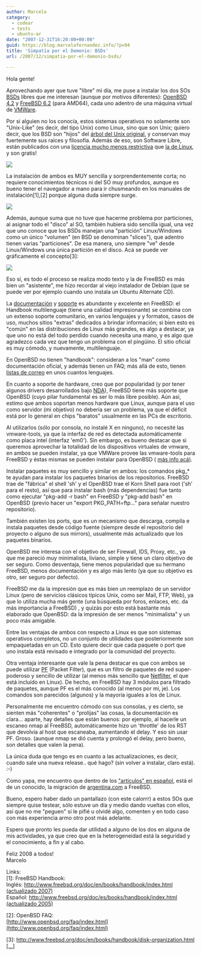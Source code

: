 ```yaml
---
author: Marcelo
category:
  - codear
  - tests
  - ubuntu-ar
date: "2007-12-31T16:20:00+00:00"
guid: https://blog.marcelofernandez.info/?p=94
title: 'Simpatía por el Demonio: BSDs'
url: /2007/12/simpatia-por-el-demonio-bsds/

---
```

Hola gente!

Aprovechando ayer que tuve "libre" mi día, me puse a instalar los dos SOs [BSDs](http://en.wikipedia.org/wiki/Bsd#Significant_BSD_descendants) libres que me interesan (aunque por motivos diferentes): [OpenBSD 4.2](http://www.openbsd.org/) y [FreeBSD 6.2](http://www.freebsd.org/) (para AMD64), cada uno adentro de una máquina virtual de [VMWare](http://www.vmware.com/).

Por si alguien no los conocía, estos sistemas operativos no solamente son "Unix-Like" (es decir, del tipo Unix) como Linux, sino que son Unix; quiero decir, que los BSD son "hijos" del [árbol del Unix original](http://en.wikipedia.org/wiki/Unix), y conservan muy fuertemente sus raíces y filosofía. Además de eso, son Software Libre, están publicados con una [licencia mucho menos restrictiva](http://opensource.org/licenses/bsd-license.php) que [la de Linux](http://opensource.org/licenses/gpl-license.php), y son gratis!

[![](http://1.bp.blogspot.com/_nDZ247g0qSM/R3kZA3X-JMI/AAAAAAAAAOs/3Z8y9ErCgXM/s400/logo-red.png)](http://www.freebsd.org/)  


La instalación de ambos es MUY sencilla y sorprendentemente corta; no requiere conocimientos técnicos ni del SO muy profundos, aunque es bueno tener el navegador a mano para ir chusmeando en los manuales de instalación\[1\],\[2\] porque alguna duda siempre surge.

[![](http://2.bp.blogspot.com/_nDZ247g0qSM/R3kblHX-JQI/AAAAAAAAAPM/qKXjzkGK8rE/s400/wanthead2.gif)](http://www.openbsd.org/)  


Además, aunque suma que no tuve que hacerme problema por particiones, al asignar todo el "disco" al SO, también hubiera sido sencilla igual, una vez que uno conoce que los BSDs manejan una "partición" Linux/Windows como un único "volumen" (en BSD se denominan "slices"), que adentro tienen varias "particiones". De esa manera, uno siempre "ve" desde Linux/Windows una única partición en el disco. Acá se puede ver gráficamente el concepto\[3\]:  

[![](http://4.bp.blogspot.com/_nDZ247g0qSM/R3kaznX-JPI/AAAAAAAAAPE/f-hYbBy8900/s400/disk-layout.png)](http://4.bp.blogspot.com/_nDZ247g0qSM/R3kaznX-JPI/AAAAAAAAAPE/f-hYbBy8900/s1600-h/disk-layout.png)  

Eso sí, es todo el proceso se realiza modo texto y la de FreeBSD es más bien un "asistente", me hizo recordar al viejo instalador de Debian (que se puede ver por ejemplo cuando uno instala un Ubuntu Alternate CD).

La [documentación](http://www.freebsd.org/docs.html) y [soporte](http://www.freebsd.org/community.html) es abundante y excelente en FreeBSD: el Handbook multilenguaje (tiene una calidad impresionante) se combina con un extenso soporte comunitario, en varios lenguajes y y formatos, casos de uso, muchos sitios "extras" dedicados a brindar información; si bien esto es "común" en las distribuciones de Linux más grandes, es algo a destacar, ya que uno no está del todo perdido cuando necesita una mano, y es algo que agradezco cada vez que tengo un problema con el pingüino. El sitio oficial es muy cómodo, y nuevamente, multilenguaje.

En OpenBSD no tienen "handbook": consideran a los "man" como documentación oficial, y además tienen un FAQ; más allá de esto, tienen [listas de correo](http://www.openbsd.org/mail.html) en unos cuantos lenguajes.

En cuanto a soporte de hardware, creo que por popularidad (y por tener algunos drivers desarrollados bajo [NDA](http://es.wikipedia.org/wiki/NDA)), FreeBSD tiene más soporte que OpenBSD (cuyo pilar fundamental es ser lo más libre posible). Aún así, estimo que ambos soportan menos hardware que Linux, aunque para el uso como servidor (mi objetivo) no debería ser un problema, ya que el déficit está por lo general en chips "baratos" usualmente en las PCs de escritorio.

Al utilizarlos (sólo por consola, no instalé X en ninguno), no necesité las vmware-tools, ya que la interfaz de red es detectada automáticamente como placa intel (interfaz 'em0'). Sin embargo, es bueno destacar que si queremos aprovechar la totalidad de los dispositivos virtuales de vmware, en ambos se pueden instalar, ya que VMWare provee las vmware-tools para FreeBSD y éstas mismas se pueden instalar para OpenBSD ( [más info acá)](http://www.openbsd-wiki.org/index.php?title=HowTo_install_VMWare_tools).

Instalar paquetes es muy sencillo y similar en ambos: los comandos pkg\_\* te ayudan para instalar los paquetes binarios de los repositorios. FreeBSD trae de "fábrica" el shell 'sh' y el OpenBSD trae el Korn Shell para root ('sh' para el resto), así que para instalar bash (más dependencias) fue tanto como ejecutar "pkg-add -r bash" en FreeBSD y "pkg-add bash" en OpenBSD (previo hacer un "export PKG\_PATH=ftp..." para señalar nuestro repositorio).

También existen los ports, que es un mecanismo que descarga, compila e instala paquetes desde código fuente (siempre desde el repositorio del proyecto o alguno de sus mirrors), usualmente más actualizado que los paquetes binarios.

OpenBSD me interesa con el objetivo de ser Firewall, IDS, Proxy, etc., ya que me pareció muy minimalista, liviano, simple y tiene un claro objetivo de ser seguro. Como desventaja, tiene menos popularidad que su hermano FreeBSD, menos documentación y es algo más lento (ya que su objetivo es otro, ser seguro por defecto).

FreeBSD me da la impresión que es más bien un reemplazo de un servidor Linux (pero de servicios clásicos típicos Unix, como ser Mail, FTP, Web), ya que lo utiliza mucha más gente (una búsqueda por foros, enlaces, etc. da más importancia a FreeBSD) , y quizás por esto está bastante más elaborado que OpenBSD: da la impresión de ser menos "minimalista" y un poco más amigable.

Entre las ventajas de ambos con respecto a Linux es que son sistemas operativos completos, no un conjunto de utilidades que posteriormente son empaquetadas en un CD. Esto quiere decir que cada paquete o port que uno instala está revisado e integrado por la comunidad del proyecto.

Otra ventaja interesante que vale la pena destacar es que con ambos se puede utilizar [PF](http://www.openbsd.org/faq/pf/index.html) (Packet Filter), que es un filtro de paquetes de red super-poderoso y sencillo de utilizar (al menos más sencillo que [Netfilter](http://www.netfilter.org/), el que está incluído en Linux). De hecho, en FreeBSD hay 3 módulos para filtrado de paquetes, aunque PF es el más conocido (al menos por mí, je). Los comandos son parecidos (algunos) y la mayoría iguales a los de Linux.

Personalmente me encuentro cómodo con sus consolas, y es cierto, se sienten más "coherentes" o "prolijas" las cosas, la documentación es clara... aparte, hay detalles que están buenos: por ejemplo, al hacerle un escaneo nmap al FreeBSD, automáticamente hizo un 'throttle' de los RST que devolvía al host que escaneaba, aumentando el delay. Y eso sin usar PF. Groso. (aunque nmap se dió cuenta y prolongó el delay, pero bueno, son detalles que valen la pena).

La única duda que tengo es en cuanto a las actualizaciones, es decir, cuando sale una nueva release.. qué hago? (sin volver a instalar, claro está). :-)

Como yapa, me encuentro que dentro de los ["artículos" en español](http://docs.freebsd.org/doc/6.2-RELEASE/usr/share/doc/es/articles/), está el de un conocido, la migración de [argentina.com](http://docs.freebsd.org/doc/6.2-RELEASE/usr/share/doc/es/articles/casestudy-argentina.com/) a FreeBSD.

Bueno, espero haber dado un pantallazo (con este calorrr) a estos SOs que siempre quise testear, sólo estuve un día y medio dando vueltas con ellos, así que no me "peguen" si le pifié u olvidé algo, comenten y en todo caso con más experiencia armo otro post más adelante.

Espero que pronto les pueda dar utilidad a alguno de los dos en alguna de mis actividades, ya que creo que en la heterogeneidad está la seguridad y el conocimiento, a fin y al cabo.

Feliz 2008 a todos!  
Marcelo

Links:  
\[1\]: FreeBSD Handbook:  
Inglés: [http://www.freebsd.org/doc/en/books/handbook/index.html (actualizado 2007)](http://www.freebsd.org/doc/en/books/handbook/index.html)  
Español: [http://www.freebsd.org/doc/es/books/handbook/index.html (actualizado 2005)](http://www.freebsd.org/doc/es/books/handbook/index.html)

\[2\]: OpenBSD FAQ:  
[http://www.openbsd.org/faq/index.html](http://www.openbsd.org/faq/index.html)

\[3\]: [http://www.freebsd.org/doc/en/books/handbook/disk-organization.html \[...\]](http://www.blogger.com/%5B1%5D:http://www.freebsd.org/doc/en/books/handbook/disk-organization.html#BASICS-DISK-SLICE-PART)

